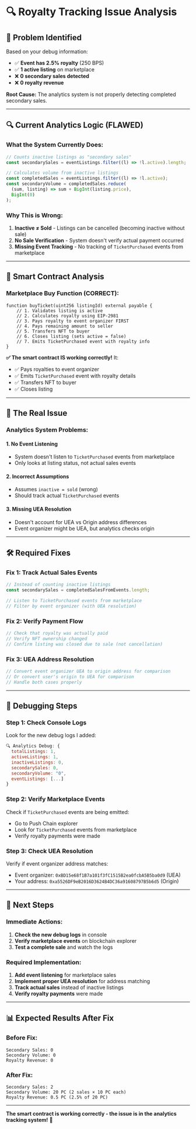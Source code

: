 # 🔍 Royalty Tracking Issue Analysis

## 🚨 **Problem Identified**

Based on your debug information:
- ✅ **Event has 2.5% royalty** (250 BPS)
- ✅ **1 active listing** on marketplace  
- ❌ **0 secondary sales detected**
- ❌ **0 royalty revenue**

**Root Cause:** The analytics system is not properly detecting completed secondary sales.

---

## 🔍 **Current Analytics Logic (FLAWED)**

### **What the System Currently Does:**
```typescript
// Counts inactive listings as "secondary sales"
const secondarySales = eventListings.filter((l) => !l.active).length;

// Calculates volume from inactive listings
const completedSales = eventListings.filter((l) => !l.active);
const secondaryVolume = completedSales.reduce(
  (sum, listing) => sum + BigInt(listing.price),
  BigInt(0)
);
```

### **Why This is Wrong:**
1. **Inactive ≠ Sold** - Listings can be cancelled (becoming inactive without sale)
2. **No Sale Verification** - System doesn't verify actual payment occurred
3. **Missing Event Tracking** - No tracking of `TicketPurchased` events from marketplace

---

## 🔧 **Smart Contract Analysis**

### **Marketplace Buy Function (CORRECT):**
```solidity
function buyTicket(uint256 listingId) external payable {
    // 1. Validates listing is active
    // 2. Calculates royalty using EIP-2981
    // 3. Pays royalty to event organizer FIRST
    // 4. Pays remaining amount to seller
    // 5. Transfers NFT to buyer
    // 6. Closes listing (sets active = false)
    // 7. Emits TicketPurchased event with royalty info
}
```

**✅ The smart contract IS working correctly!** It:
- ✅ Pays royalties to event organizer
- ✅ Emits `TicketPurchased` event with royalty details
- ✅ Transfers NFT to buyer
- ✅ Closes listing

---

## 🎯 **The Real Issue**

### **Analytics System Problems:**

#### **1. No Event Listening**
- System doesn't listen to `TicketPurchased` events from marketplace
- Only looks at listing status, not actual sales events

#### **2. Incorrect Assumptions**
- Assumes `inactive = sold` (wrong)
- Should track actual `TicketPurchased` events

#### **3. Missing UEA Resolution**
- Doesn't account for UEA vs Origin address differences
- Event organizer might be UEA, but analytics checks origin

---

## 🛠️ **Required Fixes**

### **Fix 1: Track Actual Sales Events**
```typescript
// Instead of counting inactive listings
const secondarySales = completedSalesFromEvents.length;

// Listen to TicketPurchased events from marketplace
// Filter by event organizer (with UEA resolution)
```

### **Fix 2: Verify Payment Flow**
```typescript
// Check that royalty was actually paid
// Verify NFT ownership changed
// Confirm listing was closed due to sale (not cancellation)
```

### **Fix 3: UEA Address Resolution**
```typescript
// Convert event organizer UEA to origin address for comparison
// Or convert user's origin to UEA for comparison
// Handle both cases properly
```

---

## 🧪 **Debugging Steps**

### **Step 1: Check Console Logs**
Look for the new debug logs I added:
```javascript
🔍 Analytics Debug: {
  totalListings: 1,
  activeListings: 1,
  inactiveListings: 0,
  secondarySales: 0,
  secondaryVolume: "0",
  eventListings: [...]
}
```

### **Step 2: Verify Marketplace Events**
Check if `TicketPurchased` events are being emitted:
- Go to Push Chain explorer
- Look for `TicketPurchased` events from marketplace
- Verify royalty payments were made

### **Step 3: Check UEA Resolution**
Verify if event organizer address matches:
- Event organizer: `0xBD15e68f1B7a101f3fC1515B2ea0fcbA5B5ba0d9` (UEA)
- Your address: `0xa5526DF9eB2016D3624B4DC36a91608797B5b6d5` (Origin)

---

## 🎯 **Next Steps**

### **Immediate Actions:**
1. **Check the new debug logs** in console
2. **Verify marketplace events** on blockchain explorer
3. **Test a complete sale** and watch the logs

### **Required Implementation:**
1. **Add event listening** for marketplace sales
2. **Implement proper UEA resolution** for address matching
3. **Track actual sales** instead of inactive listings
4. **Verify royalty payments** were made

---

## 📊 **Expected Results After Fix**

### **Before Fix:**
```
Secondary Sales: 0
Secondary Volume: 0
Royalty Revenue: 0
```

### **After Fix:**
```
Secondary Sales: 2
Secondary Volume: 20 PC (2 sales × 10 PC each)
Royalty Revenue: 0.5 PC (2.5% of 20 PC)
```

---

**The smart contract is working correctly - the issue is in the analytics tracking system!** 🔧
